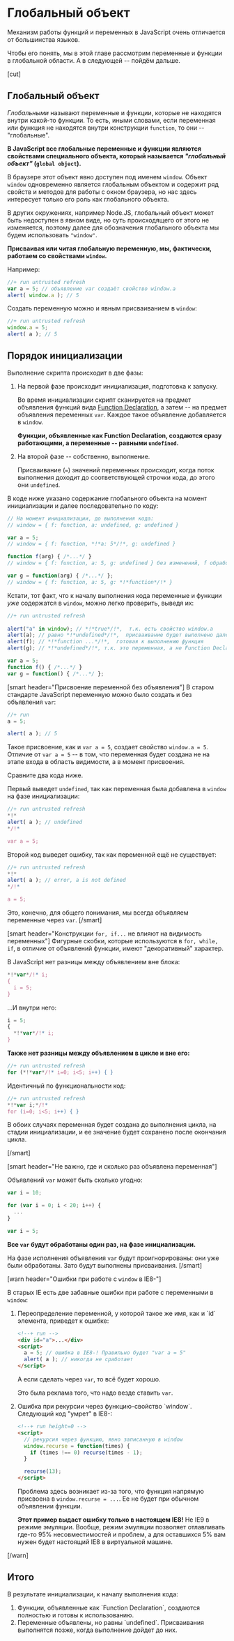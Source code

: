 # Глобальный объект

Механизм работы функций и переменных в JavaScript очень отличается от большинства языков.

Чтобы его понять, мы в этой главе рассмотрим переменные и функции в глобальной области. А в следующей -- пойдём дальше.

[cut]

## Глобальный объект

*Глобальными* называют переменные и функции, которые не находятся внутри какой-то функции. То есть, иными словами, если переменная или функция не находятся внутри конструкции `function`, то они -- "глобальные".

**В JavaScript все глобальные переменные и функции являются свойствами специального объекта, который называется *"глобальный объект"* (`global object`).**

В браузере этот объект явно доступен под именем `window`. Объект `window` одновременно является глобальным объектом и содержит ряд свойств и методов для работы с окном браузера, но нас здесь интересует только его роль как глобального объекта.

В других окружениях, например Node.JS, глобальный объект может быть недоступен в явном виде, но суть происходящего от этого не изменяется, поэтому далее для обозначения глобального объекта мы будем использовать `"window"`.

**Присваивая или читая глобальную переменную, мы, фактически, работаем со свойствами `window`.** 

Например:

```js
//+ run untrusted refresh
var a = 5; // объявление var создаёт свойство window.a
alert( window.a ); // 5
```

Создать переменную можно и явным присваиванием в `window`:

```js
//+ run untrusted refresh
window.a = 5;
alert( a ); // 5
```

## Порядок инициализации

Выполнение скрипта происходит в две фазы:
<ol>
<li>На первой фазе происходит инициализация, подготовка к запуску.

Во время инициализации скрипт сканируется на предмет объявления функций вида [Function Declaration](/function-declaration-expression), а затем -- на предмет объявления переменных `var`. Каждое такое объявление добавляется в `window`. 

**Функции, объявленные как Function Declaration, создаются сразу работающими, а переменные -- равными `undefined`.**
</li>
<li>На второй фазе -- собственно, выполнение.

Присваивание (`=`) значений переменных происходит, когда поток выполнения доходит до соответствующей строчки кода, до этого они `undefined`.
</li>
</ol>

В коде ниже указано содержание глобального объекта на момент инициализации и далее последовательно по коду:

```js
// На момент инициализации, до выполнения кода:
// window = { f: function, a: undefined, g: undefined }

var a = 5; 
// window = { f: function, *!*a: 5*/!*, g: undefined }

function f(arg) { /*...*/ }  
// window = { f: function, a: 5, g: undefined } без изменений, f обработана ранее

var g = function(arg) { /*...*/ }; 
// window = { f: function, a: 5, g: *!*function*/!* } 
```

Кстати, тот факт, что к началу выполнения кода переменные и функции *уже* содержатся в `window`, можно легко проверить, выведя их:

```js
//+ run untrusted refresh
 
alert("a" in window); // *!*true*/!*,  т.к. есть свойство window.a 
alert(a); // равно *!*undefined*/!*,  присваивание будет выполнено далее
alert(f); // *!*function ...*/!*,  готовая к выполнению функция
alert(g); // *!*undefined*/!*, т.к. это переменная, а не Function Declaration

var a = 5;  
function f() { /*...*/ } 
var g = function() { /*...*/ };
```

[smart header="Присвоение переменной без объявления"]
В старом стандарте JavaScript переменную можно было создать и без объявления `var`:

```js
//+ run
a = 5;

alert( a ); // 5
```

Такое присвоение, как и `var a = 5`, создает свойство `window.a = 5`. Отличие от `var a = 5` -- в том, что переменная будет создана не на этапе входа в область видимости, а в момент присвоения.

Сравните два кода ниже. 

Первый выведет `undefined`, так как переменная была добавлена в `window` на фазе инициализации:

```js
//+ run untrusted refresh
*!*
alert( a ); // undefined
*/!*

var a = 5;
```

Второй код выведет ошибку, так как переменной ещё не существует:

```js
//+ run untrusted refresh
*!*
alert( a ); // error, a is not defined
*/!*

a = 5;
```
Это, конечно, для общего понимания, мы всегда объявляем переменные через `var`.
[/smart]

[smart header="Конструкции `for, if...` не влияют на видимость переменных"]
Фигурные скобки, которые используются в `for, while, if`, в отличие от объявлений функции, имеют "декоративный" характер.

В JavaScript нет разницы между объявлением вне блока:

```js
*!*var*/!* i;
{
  i = 5;
}
```

...И внутри него:

```js
i = 5;
{
  *!*var*/!* i;
}
```

**Также нет разницы между объявлением в цикле и вне его:**

```js
//+ run untrusted refresh
for (*!*var*/!* i=0; i<5; i++) { }
```

Идентичный по функциональности код:

```js
//+ run untrusted refresh
*!*var i;*/!*
for (i=0; i<5; i++) { }
```

В обоих случаях переменная будет создана до выполнения цикла, на стадии инициализации, и ее значение будет сохранено после окончания цикла.

[/smart]

[smart header="Не важно, где и сколько раз объявлена переменная"]

Объявлений `var` может быть сколько угодно:

```js
var i = 10;

for (var i = 0; i < 20; i++) {
  ...
}

var i = 5;
```

**Все `var` будут обработаны один раз, на фазе инициализации.**

На фазе исполнения объявления `var` будут проигнорированы: они уже были обработаны. Зато будут выполнены присваивания.
[/smart]


[warn header="Ошибки при работе с `window` в IE8-"]

В старых IE есть две забавные ошибки при работе с переменными в `window`:

<ol>
<li>Переопределение переменной, у которой такое же имя, как и `id` элемента, приведет к ошибке:

```html
<!--+ run -->
<div id="a">...</div>
<script>
  a = 5; // ошибка в IE8-! Правильно будет "var a = 5"
  alert( a ); // никогда не сработает
</script>
```

А если сделать через `var`, то всё будет хорошо. 

Это была реклама того, что надо везде ставить `var`.

</li>
<li>Ошибка при рекурсии через функцию-свойство `window`. Следующий код "умрет" в IE8-:

```html
<!--+ run height=0 -->
<script>
  // рекурсия через функцию, явно записанную в window
  window.recurse = function(times) {
    if (times !== 0) recurse(times - 1);
  }

  recurse(13);
</script>
```

Проблема здесь возникает из-за того, что функция напрямую присвоена в `window.recurse = ...`. Ее не будет при обычном объявлении функции.

**Этот пример выдаст ошибку только в настоящем IE8!** Не IE9 в режиме эмуляции. Вообще, режим эмуляции позволяет отлавливать где-то 95% несовместимостей и проблем, а для оставшихся 5% вам нужен будет настоящий IE8 в виртуальной машине.
</li>
</ol>
[/warn]


## Итого

В результате инициализации, к началу выполнения кода:
<ol>
<li>Функции, объявленные как `Function Declaration`, создаются полностью и готовы к использованию.</li>
<li>Переменные объявлены, но равны `undefined`. Присваивания выполнятся позже, когда выполнение дойдет до них.</li>
</ol>


